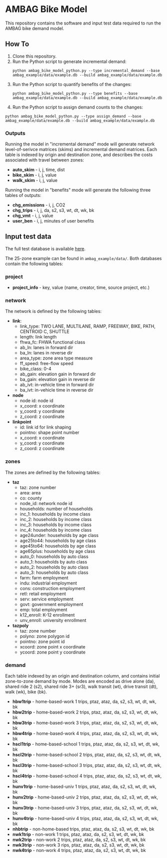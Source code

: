 # AMBAG Bike Model
This repository contains the software and input test data required to run the AMBAG bike demand model.

## How To
1. Clone this repository.
2. Run the Python script to generate incremental demand:
   ```
   python ambag_bike_model_python.py --type incremental_demand --base ambag_example/data/example.db --build ambag_example/data/example.db
   ```
3. Run the Python script to quantify benefits of the changes:
   ```
   python ambag_bike_model_python.py --type benefits --base ambag_example/data/example.db --build ambag_example/data/example.db
   ```
3. Run the Python script to assign demand counts to the changes:
  ```
  python ambag_bike_model_python.py --type assign_demand --base ambag_example/data/example.db --build ambag_example/data/example.db
  ```

### Outputs

Running the model in "incremental demand" mode will generate network level-of-serivce matrices (skims) and incremental demand matrices.  Each table is indexed by origin and destination zone, and describes the costs associated with travel between zones:
- **auto_skim** - i, j, time, dist
- **bike_skim** - i, j, value
- **walk_skim** - i, j, value

Running the model in "benefits" mode will generate the following three tables of outputs:
- **chg_emissions** - i, j, CO2
- **chg_trips** - i, j, da, s2, s3, wt, dt, wk, bk
- **chg_vmt** - i, j, value
- **user_ben** - i, j, minutes of user benefits

## Input test data
The full test database is available [here](https://resourcesystemsgroupinc-my.sharepoint.com/:u:/g/personal/ben_stabler_rsginc_com1/EftgpjU25WxKvET6Tmy39tkBRGJZmSeqlyblvzauJ2Iv0w?e=Tfl2nf).

The 25-zone example can be found in ``ambag_example/data/``. Both databases contain the following tables:

### project
- **project_info** - key, value (name, creator, time, source project, etc.)

### network
The network is defined by the following tables:
- **link**:
   - link_type: TWO LANE, MULTILANE, RAMP, FREEWAY, BIKE, PATH, CENTROID C, SHUTTLE
   - length: link length
   - fhwa_fc: FHWA functional class
   - ab_ln: lanes in forward dir
   - ba_ln: lanes in reverse dir
   - area_type: zone area type measure
   - ff_speed: free-flow speed
   - bike_class: 0-4
   - ab_gain: elevation gain in forward dir
   - ba_gain: elevation gain in reverse dir
   - ab_ivt: in-vehicle time in forward dir
   - ba_ivt: in-vehicle time in reverse dir
- **node**
   - node id: node id
   - x_coord: x coordinate
   - y_coord: y coordinate
   - z_coord: z coordinate
- **linkpoint**
   - id: link id for link shaping
   - pointno: shape point number
   - x_coord: x coordinate
   - y_coord: y coordinate
   - z_coord: z coordinate

### zones
The zones are defined by the following tables:
- **taz**
   - taz: zone number
   - area: area
   - co: county
   - node_id: network node id
   - households: number of households
   - inc_1: households by income class
   - inc_2: households by income class
   - inc_3: households by income class
   - inc_4: households by income class
   - age24under: households by age class
   - age25to44: households by age class
   - age45to64: households by age class
   - age65plus: households by age class
   - auto_0: households by auto class
   - auto_1: households by auto class
   - auto_2: households by auto class
   - auto_3: households by auto class
   - farm: farm employment
   - indu: industrial employment
   - cons: construction employment
   - retl: retail employment
   - serv: service employment
   - govt: government employment
   - emp: total employment
   - k12_enroll: K-12 enrollment
   - unv_enroll: university enrollment
- **tazpoly**
   - taz: zone number
   - polyno: zone polygon id
   - pointno: zone point id
   - xcoord: zone point x coordinate
   - ycoord: zone point y coordinate

### demand
Each table indexed by an origin and destination column, and contains initial zone-to-zone demand by mode. Modes are encoded as drive alone (da), shared ride 2 (s2), shared ride 3+ (sr3), walk transit (wt), drive transit (dt), walk (wk), bike (bk).
- **hbw1trip** - home-based-work 1 trips, ptaz, ataz, da, s2, s3, wt, dt, wk, bk
- **hbw2trip** - home-based-work 2 trips, ptaz, ataz, da, s2, s3, wt, dt, wk, bk
- **hbw3trip** - home-based-work 3 trips, ptaz, ataz, da, s2, s3, wt, dt, wk, bk
- **hbw4trip** - home-based-work 4 trips, ptaz, ataz, da, s2, s3, wt, dt, wk, bk
- **hscl1trip** - home-based-school 1 trips, ptaz, ataz, da, s2, s3, wt, dt, wk, bk
- **hscl2trip** - home-based-school 2 trips, ptaz, ataz, da, s2, s3, wt, dt, wk, bk
- **hscl3trip** - home-based-school 3 trips, ptaz, ataz, da, s2, s3, wt, dt, wk, bk
- **hscl4trip** - home-based-school 4 trips, ptaz, ataz, da, s2, s3, wt, dt, wk, bk   
- **hunv1trip** - home-based-univ 1 trips, ptaz, ataz, da, s2, s3, wt, dt, wk, bk     
- **hunv2trip** - home-based-univ 2 trips, ptaz, ataz, da, s2, s3, wt, dt, wk, bk
- **hunv3trip** - home-based-univ 3 trips, ptaz, ataz, da, s2, s3, wt, dt, wk, bk
- **hunv4trip** - home-based-univ 4 trips, ptaz, ataz, da, s2, s3, wt, dt, wk, bk
- **nhbtrip** - non-home-based trips, ptaz, ataz, da, s2, s3, wt, dt, wk, bk
- **nwk1trip** - non-work 1 trips, ptaz, ataz, da, s2, s3, wt, dt, wk, bk
- **nwk2trip** - non-work 2 trips, ptaz, ataz, da, s2, s3, wt, dt, wk, bk
- **nwk3trip** - non-work 3 rips, ptaz, ataz, da, s2, s3, wt, dt, wk, bk
- **nwk4trip** - non-work 4 trips, ptaz, ataz, da, s2, s3, wt, dt, wk, bk
